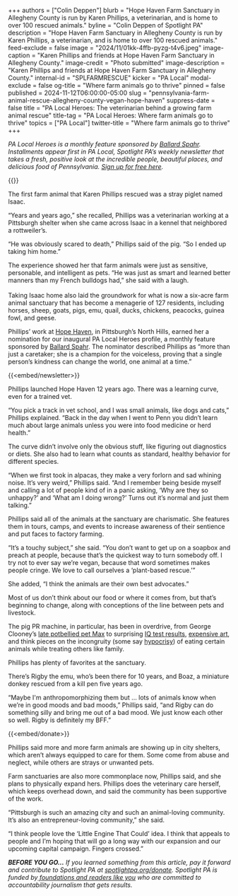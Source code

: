 +++
authors = ["Colin Deppen"]
blurb = "Hope Haven Farm Sanctuary in Allegheny County is run by Karen Phillips, a veterinarian, and is home to over 100 rescued animals."
byline = "Colin Deppen of Spotlight PA"
description = "Hope Haven Farm Sanctuary in Allegheny County is run by Karen Phillips, a veterinarian, and is home to over 100 rescued animals."
feed-exclude = false
image = "2024/11/01kk-4ffb-pyzg-t4v6.jpeg"
image-caption = "Karen Phillips and friends at Hope Haven Farm Sanctuary in Allegheny County."
image-credit = "Photo submitted"
image-description = "Karen Phillips and friends at Hope Haven Farm Sanctuary in Allegheny County."
internal-id = "SPLFARMRESCUE"
kicker = "PA Local"
modal-exclude = false
og-title = "Where farm animals go to thrive"
pinned = false
published = 2024-11-12T06:00:00-05:00
slug = "pennsylvania-farm-animal-rescue-allegheny-county-vegan-hope-haven"
suppress-date = false
title = "PA Local Heroes: The veterinarian behind a growing farm animal rescue"
title-tag = "PA Local Heroes: Where farm animals go to thrive"
topics = ["PA Local"]
twitter-title = "Where farm animals go to thrive"
+++

<em>PA Local Heroes is a monthly feature sponsored by </em><a href="https://spotlightpa.bluelena.io/lt.php?x=3DZy~GE6InKcEpR7zN26hRKgAXMgut9wjug0YnnGJnSb65V--Uy.zeJy242ijdI~jNY4XXHI"><em>Ballard Spahr</em></a><em>. Installments appear first in PA Local, Spotlight PA’s weekly newsletter that takes a fresh, positive look at the incredible people, beautiful places, and delicious food of Pennsylvania. </em><a href="https://www.spotlightpa.org/newsletters/"><em>Sign up for free here</em></a><em>.</em>

{{<picture src="2025/03/01kw-m6q2-5333-qchf.jpeg" width-ratio="50%" height-ratio="20%" description="" caption="" credit="">}}

The first farm animal that Karen Phillips rescued was a stray piglet named Isaac.

“Years and years ago,” she recalled, Phillips was a veterinarian working at a Pittsburgh shelter when she came across Isaac in a kennel that neighbored a rottweiler’s.

“He was obviously scared to death,” Phillips said of the pig. “So I ended up taking him home.”

The experience showed her that farm animals were just as sensitive, personable, and intelligent as pets. “He was just as smart and learned better manners than my French bulldogs had,” she said with a laugh.<br/><br/>Taking Isaac home also laid the groundwork for what is now a six-acre farm animal sanctuary that has become a menagerie of 127 residents, including horses, sheep, goats, pigs, emu, quail, ducks, chickens, peacocks, guinea fowl, and geese.

Phillips’ work at <a href="https://spotlightpa.bluelena.io/lt.php?x=3DZy~GE6InKcEpR7zN26hRKgAXMgut9wjug0YnnGJnSb65V--Uy.zeJy242ijdI~jNY4XXHH">Hope Haven</a>, in Pittsburgh’s North Hills, earned her a nomination for our inaugural PA Local Heroes profile, a monthly feature sponsored by <a href="https://spotlightpa.bluelena.io/lt.php?x=3DZy~GE6InKcEpR7zN26hRKgAXMgut9wjug0YnnGJnSb65V--Uy.zeJy242ijdI~jNY4XXHI">Ballard Spahr</a>. The nominator described Phillips as “more than just a caretaker; she is a champion for the voiceless, proving that a single person’s kindness can change the world, one animal at a time.”

{{<embed/newsletter>}}

Phillips launched Hope Haven 12 years ago. There was a learning curve, even for a trained vet.

“You pick a track in vet school, and I was small animals, like dogs and cats,” Phillips explained. “Back in the day when I went to Penn you didn’t learn much about large animals unless you were into food medicine or herd health.”

The curve didn’t involve only the obvious stuff, like figuring out diagnostics or diets. She also had to learn what counts as standard, healthy behavior for different species.

“When we first took in alpacas, they make a very forlorn and sad whining noise. It’s very weird,” Phillips said. “And I remember being beside myself and calling a lot of people kind of in a panic asking, ‘Why are they so unhappy?’ and ‘What am I doing wrong?’ Turns out it’s normal and just them talking.”

Phillips said all of the animals at the sanctuary are charismatic. She features them in tours, camps, and events to increase awareness of their sentience and put faces to factory farming.

“It’s a touchy subject,” she said. “You don’t want to get up on a soapbox and preach at people, because that’s the quickest way to turn somebody off. I try not to ever say we’re vegan, because that word sometimes makes people cringe. We love to call ourselves a ‘plant-based rescue.’”

She added, “I think the animals are their own best advocates.”

Most of us don’t think about our food or where it comes from, but that’s beginning to change, along with conceptions of the line between pets and livestock.

The pig PR machine, in particular, has been in overdrive, from George Clooney’s <a href="https://spotlightpa.bluelena.io/lt.php?x=3DZy~GE6InKcEpR7zN26hRKgAXMgut9wjug0YnnGJnSb65V--Uy.zeJy242ijdI~jNY4XHnL">late potbellied pet Max</a> to surprising <a href="https://spotlightpa.bluelena.io/lt.php?x=3DZy~GE6InKcEpR7zN26hRKgAXMgut9wjug0YnnGJnSb65V--Uy.zeJy242ijdI~jNY4XHnM">IQ test results</a>, <a href="https://spotlightpa.bluelena.io/lt.php?x=3DZy~GE6InKcEpR7zN26hRKgAXMgut9wjug0YnnGJnSb65V--Uy.zeJy242ijdI~jNY4XXDD">expensive art</a>, and think pieces on the incongruity (some say <a href="https://spotlightpa.bluelena.io/lt.php?x=3DZy~GE6InKcEpR7zN26hRKgAXMgut9wjug0YnnGJnSb65V--Uy.zeJy242ijdI~jNY4XXDE">hypocrisy</a>) of eating certain animals while treating others like family.

Phillips has plenty of favorites at the sanctuary.

There’s Rigby the emu, who’s been there for 10 years, and Boaz, a miniature donkey rescued from a kill pen five years ago.

“Maybe I&#39;m anthropomorphizing them but … lots of animals know when we’re in good moods and bad moods,” Phillips said, “and Rigby can do something silly and bring me out of a bad mood. We just know each other so well. Rigby is definitely my BFF.”

{{<embed/donate>}}

Phillips said more and more farm animals are showing up in city shelters, which aren’t always equipped to care for them. Some come from abuse and neglect, while others are strays or unwanted pets.

Farm sanctuaries are also more commonplace now, Phillips said, and she plans to physically expand hers. Phillips does the veterinary care herself, which keeps overhead down, and said the community has been supportive of the work.

“Pittsburgh is such an amazing city and such an animal-loving community. It’s also an entrepreneur-loving community,” she said.

“I think people love the ‘Little Engine That Could’ idea. I think that appeals to people and I’m hoping that will go a long way with our expansion and our upcoming capital campaign. Fingers crossed.”

<strong><em>BEFORE YOU GO…</em></strong><em> If you learned something from this article, pay it forward and contribute to Spotlight PA at </em><a href="https://www.spotlightpa.org/donate"><em>spotlightpa.org/donate</em></a><em>. Spotlight PA is funded by</em><a href="https://www.spotlightpa.org/support"><em> foundations and readers like you</em></a><em> who are committed to accountability journalism that gets results.</em>

